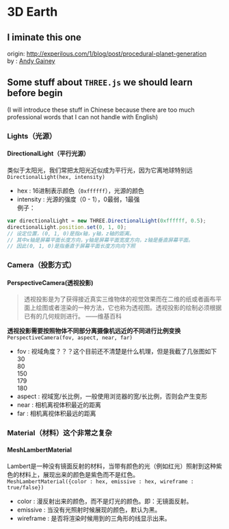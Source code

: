 # 3D Earth  
## I iminate this one  
origin: http://experilous.com/1/blog/post/procedural-planet-generation  
by : [Andy Gainey](http://experilous.com/)
## Some stuff about `THREE.js` we should learn before begin  
(I will introduce these stuff in Chinese because there are too much professional words that I can not handle with English)

### Lights（光源）

#### DirectionalLight（平行光源）  
类似于太阳光，我们常把太阳光近似成为平行光，因为它离地球特别远  
`DirectionalLight(hex, intensity)`  
- hex : 16进制表示颜色（`0xffffff`），光源的颜色
- intensity : 光源的强度（0 - 1），0最弱，1最强  
例子：  
```javascript
var directionalLight = new THREE.DirectionalLight(0xffffff, 0.5);
directionalLight.position.set(0, 1, 0); 
// 设定位置，(0, 1, 0)是指x轴，y轴，z轴的距离。
// 其中x轴是屏幕平面长度方向，y轴是屏幕平面宽度方向，z轴是垂直屏幕平面。
// 因此(0, 1, 0)是指垂直于屏幕平面长度方向向下照
```
### Camera（投影方式）

#### PerspectiveCamera(透视投影)  
> 透视投影是为了获得接近真实三维物体的视觉效果而在二维的纸或者画布平面上绘图或者渲染的一种方法，它也称为透视图。透视投影的绘制必须根据已有的几何规则进行。  ——维基百科  

__透视投影需要按照物体不同部分离摄像机远近的不同进行比例变换__  
`PerspectiveCamera(fov, aspect, near, far)`  
- fov : 视域角度？？？这个目前还不清楚是什么机理，但是我截了几张图如下  
30  
80  
150  
179  
180  
- aspect : 视域宽/长比例，一般使用浏览器的宽/长比例，否则会产生变形  
- near : 相机离视体积最近的距离
- far : 相机离视体积最远的距离

### Material（材料）这个非常之复杂  

#### MeshLambertMaterial  
Lambert是一种没有镜面反射的材料，当带有颜色的光（例如红光）照射到这种紫色的材料上，展现出来的颜色是紫色而不是红色。  
`MeshLambertMaterial({color : hex, emissive : hex, wireframe : true/false})`  
- color : 漫反射出来的颜色，而不是灯光的颜色。即：无镜面反射。
- emissive : 当没有光照射时候展现的颜色，默认为黑。
- wireframe : 是否将渲染时候用到的三角形的线显示出来。

